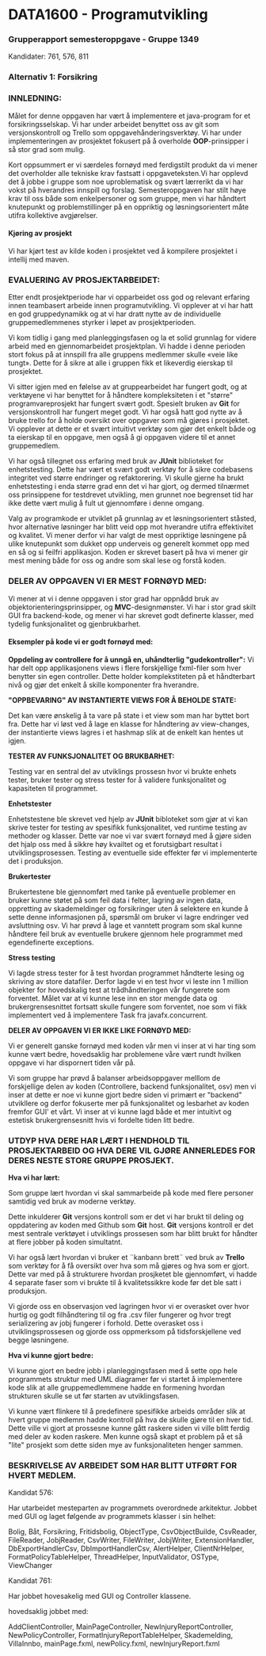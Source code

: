 # DATA1600 - Programutvikling

### Grupperapport semesteroppgave - Gruppe 1349

Kandidater: 761, 576, 811

### Alternativ 1: Forsikring

### INNLEDNING:

Målet for denne oppgaven har vært å implementere et java-program for et forsikringsselskap. Vi har under arbeidet benyttet oss av git som versjonskontroll og Trello som oppgavehånderingsverktøy. Vi har under implementeringen av prosjektet fokusert på å overholde **OOP**-prinsipper i så stor grad som mulig. 

Kort oppsummert er vi særdeles fornøyd med ferdigstilt produkt da vi mener det overholder alle tekniske krav fastsatt i oppgaveteksten.Vi har opplevd det å jobbe i gruppe som noe uproblematisk og svært lærrerikt da vi har vokst på hverandres innspill og forslag. Semesteroppgaven har stilt høye krav til oss både som enkelpersoner og som gruppe, men vi har håndtert knutepunkt og problemstillinger på en oppriktig og løsningsorientert måte utifra kollektive avgjørelser. 

#### Kjøring av prosjekt

Vi har kjørt test av kilde koden i prosjektet ved å kompilere prosjektet i intellij med maven.



### EVALUERING AV PROSJEKTARBEIDET:

Etter endt prosjektperiode har vi opparbeidet oss god og relevant erfaring innen teambasert arbeide innen programutvikling. Vi opplever at vi har hatt en god gruppedynamikk og at vi har dratt nytte av de individuelle gruppemedlemmenes styrker i løpet av prosjektperioden.

Vi kom tidlig i gang med planleggingsfasen og la et solid grunnlag for videre arbeid med en gjennomarbeidet prosjektplan. Vi hadde i denne perioden stort fokus på at innspill fra alle gruppens medlemmer skulle «veie like tungt». Dette for å sikre at alle i gruppen fikk et likeverdig eierskap til prosjektet.

Vi sitter igjen med en følelse av at gruppearbeidet har fungert godt, og at verktøyene vi har benyttet for å håndtere kompleksiteten i et "større" programvareprosjekt har fungert svært godt. Spesielt bruken av **Git** for versjonskontroll har fungert meget godt. Vi har også hatt god nytte av å bruke trello for å holde oversikt over oppgaver som må gjøres i prosjektet. Vi opplever at dette er et svært intuitivt verktøy som gjør det enkelt både og ta eierskap til en oppgave, men også å gi oppgaven videre til et annet gruppemedlem. 

Vi har også tillegnet oss erfaring med bruk av **JUnit** biblioteket for enhetstesting. Dette har vært et svært godt verktøy for å sikre codebasens integritet ved større endringer og refaktorering. Vi skulle gjerne ha brukt enhetstesting i enda større grad enn det vi har gjort, og dermed tilnærmet oss prinsippene for testdrevet utvikling, men grunnet noe begrenset tid har ikke dette vært mulig å fult ut gjennomføre i denne omgang. 

Valg av programkode er utviklet på grunnlag av et løsningsorientert ståsted, hvor alternative løsninger har blitt veid opp mot hverandre utifra effektivitet og kvalitet. Vi mener derfor vi har valgt de mest oppriktige løsningene på ulike knutepunkt som dukket opp underveis og generelt kommet opp med en så og si feilfri applikasjon. Koden er skrevet basert på hva vi mener gir mest mening både for oss og andre som skal lese og forstå koden. 



### DELER AV OPPGAVEN VI ER MEST FORNØYD MED:

Vi mener at vi i denne oppgaven i stor grad har oppnådd bruk av objektorienteringsprinsipper, og **MVC**-designmønster. Vi har i stor grad skilt GUI fra backend-kode, og  mener vi har skrevet godt definerte klasser, med tydelig funksjonalitet og gjenbrukbarhet. 

#### Eksempler på kode vi er godt fornøyd med:

**Oppdeling av controllere for å unngå en, uhåndterlig "gudekontroller":**
Vi har delt opp applikasjonens views i flere forskjellige fxml-filer som hver benytter sin egen controller. Dette holder komplekstiteten på et håndterbart nivå og gjør det enkelt å skille komponenter fra hverandre. 

**"OPPBEVARING" AV INSTANTIERTE VIEWS FOR Å BEHOLDE STATE:**

Det kan være ønskelig å ta vare på state i et view som man har byttet bort fra. Dette har vi løst ved å lage en klasse for håndtering av view-changes, der instantierte views lagres i et hashmap slik at de enkelt kan hentes ut igjen.

**TESTER AV FUNKSJONALITET OG BRUKBARHET:**

Testing var en sentral del av utviklings prossesn hvor vi brukte enhets tester, bruker tester og stress tester for å validere funksjonalitet og kapasiteten til programmet.

**Enhetstester**

Enhetstestene ble skrevet ved hjelp av **JUnit** bibloteket som gjør at vi kan skrive tester for testing av spesifikk funksjonalitet, ved runtime testing av methoder og klasser. Dette var noe vi var svært fornøyd med å gjøre siden det hjalp oss med å sikkre høy kvailtet og et forutsigbart resultat i utviklingsprosessen. Testing av eventuelle side effekter før vi implementerte det i produksjon.

**Brukertester** 

Brukertestene ble gjennomført med tanke på eventuelle problemer en bruker kunne støtet på som feil data i felter, lagring av ingen data, oppretting av skademeldinger og forsikringer uten å selektere en kunde å sette denne informasjonen på, spørsmål om bruker vi lagre endringer ved avsluttning osv. Vi har prøvd å lage et vanntett program som skal kunne håndtere feil bruk av eventuelle brukere gjennom hele programmet med egendefinerte exceptions.

**Stress testing** 

Vi lagde stress tester for å test hvordan programmet håndterte lesing og skriving av store datafiler. Derfor lagde vi en test hvor vi leste inn 1 million objekter for hovedskalig test at trådhåndteringen vår fungerete som forventet. Målet var at vi kunne lese inn en stor mengde data og brukergrensesnittet fortsatt skulle fungere som forventet, noe som vi fikk implementert ved å implementere Task fra javafx.concurrent. 

**DELER AV OPPGAVEN VI ER IKKE LIKE FORNØYD MED:**

Vi er generelt ganske fornøyd med koden vår men vi inser at vi har ting som kunne vært bedre, hovedsaklig har problemene våre vært rundt hvilken oppgave vi har dispornert tiden vår på.

Vi som gruppe har prøvd å balanser arbeidsoppgaver melllom de forskjellige delen av koden (Controllere, backend funksjonalitet, osv) men vi inser at dette er noe vi kunne gjort bedre siden vi primært er "backend" utvikllere og derfor fokuserte mer på funksjonalitet og lesbarhet av koden fremfor GUI' et vårt. Vi inser at vi kunne lagd både et mer intuitivt og estetisk brukergrensesnitt hvis vi fordelte tiden litt bedre. 





### UTDYP HVA DERE HAR LÆRT I HENDHOLD TIL PROSJEKTARBEID OG HVA DERE VIL GJØRE ANNERLEDES FOR DERES NESTE STORE GRUPPE PROSJEKT.

**Hva vi har lært:**

Som gruppe lært hvordan vi skal sammarbeide på kode med flere personer samtidig ved bruk av moderne verktøy. 

Dette inkulderer **Git** versjons kontroll som er det vi har brukt til deling og oppdatering av koden med Github som **Git** host. **Git** versjons kontroll er det mest sentrale verktøyet i utviklings prossesen som har blitt brukt for håndter at flere jobber på koden simultatnt. 

Vi har også lært hvordan vi bruker et ¨kanbann brett¨ ved bruk av **Trello** som verktøy for å få oversikt over hva som må gjøres og hva som er gjort. Dette var med på å strukturere hvordan prosjketet ble gjennomført, vi hadde 4 separate faser som vi brukte til å kvalitetssikkre kode før det ble satt i produksjon. 

Vi gjorde oss en observasjon ved lagringen hvor vi er overasket over hvor hurtig og godt filhåndtering til og fra .csv filer fungerer og hvor tregt serializering av jobj fungerer i forhold. Dette overasket oss i utviklingsprossesen og gjorde oss oppmerksom på tidsforskjellene ved begge løsningene.



**Hva vi kunne gjort bedre:**

Vi kunne gjort en bedre jobb i planleggingsfasen med å sette opp hele programmets struktur med UML diagramer før vi startet å implementere kode slik at alle gruppemedlemmene hadde en formening hvordan strukturen skulle se ut før starten av utviklingsfasen.

Vi kunne vært flinkere til å predefinere spesifikke arbeids områder slik at hvert gruppe medlemm hadde kontroll på hva de skulle gjøre til en hver tid. Dette ville vi gjort at prossesne kunne gått raskere siden vi ville blitt ferdig med deler av koden raskere. Men kunne også skapt et problem på et så "lite" prosjekt som dette siden mye av funksjonaliteten henger sammen.



### **BESKRIVELSE AV ARBEIDET SOM HAR BLITT UTFØRT FOR HVERT MEDLEM.**

Kandidat 576:

Har utarbeidet mesteparten av programmets overordnede arkitektur. Jobbet med GUI og laget følgende av programmets klasser i sin helhet:

Bolig, Båt, Forsikring, Fritidsbolig, ObjectType, CsvObjectBuilde, CsvReader, FileReader, JobjReader, CsvWriter, FileWriter, JobjWriter, ExtensionHandler, DbExportHandlerCsv, DbImportHandlerCsv, AlertHelper, ClientNrHelper, FormatPolicyTableHelper, ThreadHelper, InputValidator, OSType, ViewChanger



Kandidat 761:

Har jobbet hovesakelig med GUI og Controller klassene.

hovedsaklig jobbet med:

AddClientController, MainPageController, NewInjuryReportController, NewPolicyController, FormatInjuryReportTableHelper, Skademelding, VillaInnbo, mainPage.fxml, newPolicy.fxml, newInjuryReport.fxml


